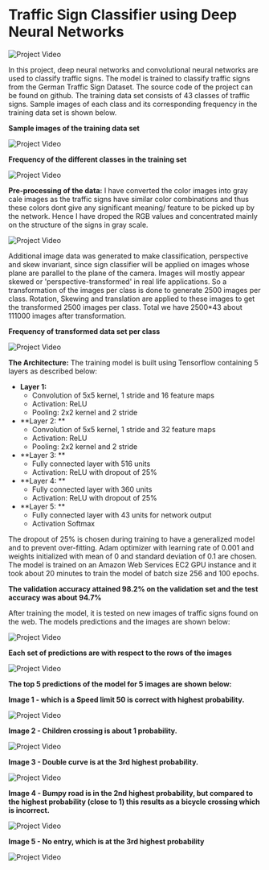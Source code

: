 # Traffic Sign Classifier using Deep Neural Networks

![Project Video](images/1.png)

In this project, deep neural networks and convolutional neural networks are used to classify traffic signs. The model is trained to classify traffic signs from the German Traffic Sign Dataset. The source code of the project can be found on github. The training data set consists of 43 classes of traffic signs. Sample images of each class and its corresponding frequency in the training data set is shown below.

**Sample images of the training data set**

![Project Video](images/2.png)


**Frequency of the different classes in the training set**

![Project Video](images/3.png)


**Pre-processing of the data:**
I have converted the color images into gray cale images as the traffic signs have similar color combinations and thus these colors dont give any significant meaning/ feature to be picked up by the network. Hence I have droped the RGB values and concentrated mainly on the structure of the signs in gray scale.

![Project Video](images/4.png)

Additional image data was generated to make classification, perspective and skew invariant, since sign classifier will be applied on images whose plane are parallel to the plane of the camera. Images will mostly appear skewed or 'perspective-transformed' in real life applications. So a transformation of the images per class is done to generate 2500 images per class. Rotation, Skewing and translation are applied to these images to get the transformed 2500 images per class. Total we have 2500*43 about 111000 images after transformation. 


**Frequency of transformed data set per class**

![Project Video](images/5.png)


**The Architecture:**
The training model is built using Tensorflow containing 5 layers as described below:

* **Layer 1:** 
    * Convolution of 5x5 kernel, 1 stride and 16 feature maps 
    * Activation: ReLU 
    * Pooling: 2x2 kernel and 2 stride
* **Layer 2: **
    * Convolution of 5x5 kernel, 1 stride and 32 feature maps 
    * Activation: ReLU 
    * Pooling: 2x2 kernel and 2 stride
* **Layer 3: **
    * Fully connected layer with 516 units 
    * Activation: ReLU with dropout of 25%
* **Layer 4: **
    * Fully connected layer with 360 units 
    * Activation: ReLU with dropout of 25%
* **Layer 5: **
    * Fully connected layer with 43 units for network output 
    * Activation Softmax

The dropout of 25% is chosen during training to have a generalized model and to prevent over-fitting. Adam optimizer with learning rate of 0.001 and weights initialized with mean of 0 and standard deviation of 0.1 are chosen.
The model is trained on an Amazon Web Services EC2 GPU instance and it took about 20 minutes to train the model of batch size 256 and 100 epochs. 

**The validation accuracy attained 98.2% on the validation set and the test accuracy was about 94.7%**

After training the model, it is tested on new images of traffic signs found on the web. The models predictions and the images are shown below:

![Project Video](images/6.png)

**Each set of predictions are with respect to the rows of the images**

![Project Video](images/7.png)

**The top 5 predictions of the model for 5 images are shown below:**

**Image 1 - which is a Speed limit 50 is correct with highest probability.**

![Project Video](images/8.png)

**Image 2 - Children crossing is about 1 probability.**

![Project Video](images/9.png)

**Image 3 - Double curve is at the 3rd highest probability.**

![Project Video](images/10.png)

**Image 4 - Bumpy road is in the 2nd highest probability, but compared to the highest probability (close to 1) this results as a bicycle crossing which is incorrect.**

![Project Video](images/11.png)

**Image 5 - No entry, which is at the 3rd highest probability**

![Project Video](images/12.png)